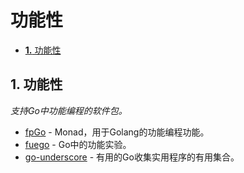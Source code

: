 # 功能性

* [**1.** 功能性](gong-neng-xing.md#功能性)

## 1. 功能性 <a id="&#x529F;&#x80FD;&#x6027;"></a>

_支持Go中功能编程的软件包。_

* [fpGo](https://github.com/TeaEntityLab/fpGo) - Monad，用于Golang的功能编程功能。
* [fuego](https://github.com/seborama/fuego) - Go中的功能实验。
* [go-underscore](https://github.com/tobyhede/go-underscore) - 有用的Go收集实用程序的有用集合。

